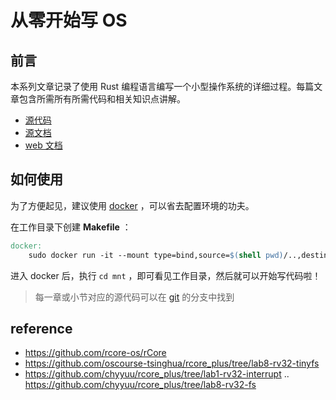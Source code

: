 # 从零开始写 OS

## 前言

本系列文章记录了使用 Rust 编程语言编写一个小型操作系统的详细过程。每篇文章包含所需所有所需代码和相关知识点讲解。

- [源代码](https://github.com/LearningOS/rcore_step_by_step)
- [源文档](https://learningos.github.io/rcore_step_by_step_doc)
- [web 文档](https://learningos.github.io/rcore_step_by_step_webdoc)

## 如何使用

为了方便起见，建议使用 [docker](http://www.runoob.com/docker/docker-tutorial.html) ，可以省去配置环境的功夫。

在工作目录下创建 **Makefile** ：

```Makefile
docker:
	sudo docker run -it --mount type=bind,source=$(shell pwd)/..,destination=/mnt panqinglin/rust_riscv
```

进入 docker 后，执行 `cd mnt` ，即可看见工作目录，然后就可以开始写代码啦！

> 每一章或小节对应的源代码可以在 [git](https://github.com/LearningOS/rcore_step_by_step) 的分支中找到

## reference

- https://github.com/rcore-os/rCore
- https://github.com/oscourse-tsinghua/rcore_plus/tree/lab8-rv32-tinyfs
- https://github.com/chyyuu/rcore_plus/tree/lab1-rv32-interrupt .. https://github.com/chyyuu/rcore_plus/tree/lab8-rv32-fs
